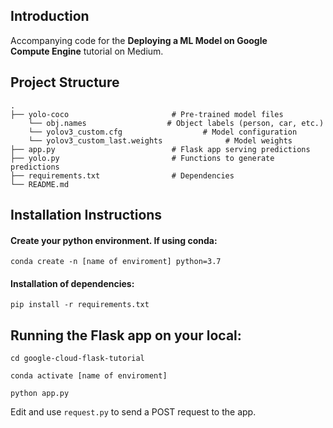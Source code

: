 ## Introduction

Accompanying code for the **Deploying a ML Model on Google Compute Engine** tutorial on Medium.

## Project Structure

    .
    ├── yolo-coco                       # Pre-trained model files
        └── obj.names                  # Object labels (person, car, etc.)
        └── yolov3_custom.cfg                  # Model configuration
        └── yolov3_custom_last.weights              # Model weights              
    ├── app.py                          # Flask app serving predictions
    ├── yolo.py                         # Functions to generate predictions
    ├── requirements.txt                # Dependencies
    └── README.md


## Installation Instructions

#### Create your python environment. If using conda:

`conda create -n [name of enviroment] python=3.7`

#### Installation of dependencies:

`pip install -r requirements.txt`


## Running the Flask app on your local:

`cd google-cloud-flask-tutorial`

`conda activate [name of enviroment]`

`python app.py`

Edit and use `request.py` to send a POST request to the app. 
